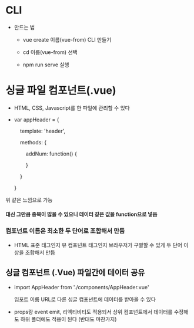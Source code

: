 # CLI

- 만드는 법
  
  - vue create 이름(vue-from) CLI 만들기
  
  - cd  이름(vue-from) 선택
  
  - npm run serve 실행

# 싱글 파일 컴포넌트(.vue)

- HTML, CSS, Javascript를 한 파일에 관리할 수 있다

- var appHeader = {
  
      template: '<dev>header</dev>',
  
      methods: {
  
          addNum: function() {
  
          }
  
      }
  
  }
  
  <template>
  
      <div>appHeader</div>
  
      <!-- HTML -->
  
  </template>
  
  <script>
  
  export default {
  
      //자바스크립트 - 인스턴스 옵션
  
          methods: {
  
          addNum: function() {
  
          }
  
      }
  
  }
  
  </script>
  
  <style>
  
      /*CSS*/
  
  </style>

위 같은 느낌으로 가능

#### 대신 그만큼 중복이 많을 수 있으니 데이터 같은 값을 function으로 넣음

<script>

export default {

  data: function() {

    return {

      str: 'hi'

    }

  }

  /*new Vue({

    data; {

      str: 'hi'

    }

  })위랑 동일*/

}

</script>

### 컴포넌트 이름은 최소한 두 단어로 조합해서 만듬

- HTML 표준 태그인지 뷰 컴포넌트 태그인지 브라우저가 구별할 수 있게 두 단어 이상을 조합해서 만듬

## 싱글 컴포넌트 (.Vue) 파일간에 데이터 공유

- import AppHeader from './components/AppHeader.vue'
  
  임포트 이름 URL로 다른 싱글 컴포넌트에 데이터를 받아올 수 있다

- props랑 event emit, 리엑티비티도 적용되서 상위 컴포넌트에서 데이터를 수정해도 하위 폴더에도 적용이 된다 (반대도 마찬가지)

